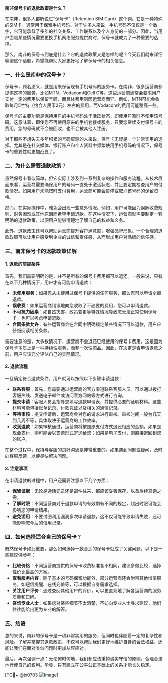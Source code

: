 **南非保号卡的退款政策是什么？**

在南非，很多人都听说过“保号卡”（Retention SIM Card）这个词。它是一种特殊的SIM卡，通常用于保留手机号码。对于许多人来说，手机号码不仅仅是一个数字，它可能承载了多年的社交关系、工作联系以及个人身份的一部分。因此，当用户面临某些情况需要更换手机网络服务提供商时，保号卡就成为了一种重要的选择。

那么，南非的保号卡到底是什么？它的退款政策又是怎样的呢？今天我们就来详细聊聊这个话题，希望能帮助大家更好地了解保号卡的相关信息。

### 一、什么是南非的保号卡？

保号卡，顾名思义，就是用来保留现有手机号码的服务卡。在南非，很多运营商都提供这样的服务，比如MTN、Vodacom和Cell C等。这些运营商通常会要求用户支付一定的费用以保留号码，而具体费用则因运营商而异。例如，MTN可能会收取每月5兰特（约合人民币2元）左右的费用，而Vodacom的费用可能稍高一些。

保号卡的主要功能是保持用户的手机号码处于活跃状态，即使用户暂时不使用该号码。这意味着，即使您不再使用原来的手机套餐或服务，只要您继续支付保号卡的费用，您的号码就不会被回收，也不会被其他人注册。

对于那些不想失去多年积累的号码资源的人来说，保号卡无疑是一个非常实用的选择。尤其是在社交媒体、银行账户和个人资料中频繁使用手机号码的情况下，保号卡的重要性就更加凸显了。

### 二、为什么需要退款政策？

虽然保号卡看似简单，但它实际上涉及到一系列复杂的操作和服务流程。从技术层面来看，运营商需要确保用户的号码一直处于激活状态，并且要定期检查用户的付款情况。如果用户未能按时支付费用，运营商可能会暂停或取消该号码的保留资格。

然而，在实际操作中，难免会出现一些意外情况。例如，用户可能因为误解收费规则、财务困难或其他原因而希望申请退款。在这种情况下，运营商就需要制定一套明确的退款政策，以便用户能够清楚地了解自己的权益和义务。

此外，退款政策还可以帮助运营商提升客户满意度，增强品牌形象。一个合理的退款政策可以让用户感受到企业的诚信和责任感，从而增加用户对品牌的信任感。

### 三、南非保号卡的退款政策详解

#### 1. 退款的前提条件

首先，我们需要明确的是，并不是所有的保号卡费用都可以退还。一般来说，只有在以下几种情况下，用户才有可能申请退款：

- **未使用服务**：如果您从未使用过保号卡提供的任何服务，那么您可以申请全额退款。
- **误收费**：如果运营商错误地向您收取了不必要的费用，您可以申请退款。
- **不可抗力因素**：如自然灾害、政策变更等特殊情况导致您无法正常使用保号卡，也可以考虑申请退款。
- **合同条款允许**：有些运营商会在合同中明确规定某些情况下可以退款，用户应仔细阅读相关条款。

需要注意的是，大多数情况下，运营商不会退还已经使用的保号卡费用。这是因为保号卡本质上是一种持续性服务，而非一次性商品。因此，在决定是否申请退款之前，用户应该充分评估自己的实际情况。

#### 2. 退款流程

一旦确定符合退款条件，用户就可以按照以下步骤申请退款：

- **联系客服**：首先，您需要通过运营商的官方渠道联系客服人员。可以通过拨打客服热线、发送电子邮件或访问官方网站等方式进行咨询。
- **提交申请**：客服人员会指导您填写退款申请表，并提供必要的证明材料。这些材料可能包括账单记录、付款凭证以及相关的通信记录。
- **等待审核**：提交申请后，运营商会对您的请求进行审核。审核时间一般为几天到几周不等，具体取决于运营商的工作效率。
- **收到退款**：如果审核通过，运营商将按照原支付方式退还相应的金额。如果是现金支付，则可能会以支票形式寄送给您；如果是电子支付，则直接退回到您的账户。

在整个过程中，保持与客服的良好沟通是非常重要的。如果遇到问题或疑问，及时向客服反馈，以便尽快解决问题。

#### 3. 注意事项

在申请退款的过程中，用户还需要注意以下几个方面：

- **保留证据**：无论是通话记录还是邮件往来，都应该妥善保存，以备后续查询之需。
- **了解时限**：不同运营商对于退款申请的有效期有不同的规定，超出时限可能会影响您的申请结果。
- **避免滥用**：不要试图利用漏洞多次申请退款，这不仅可能导致申请失败，还可能影响您今后的信用记录。

### 四、如何选择适合自己的保号卡？

既然保号卡如此重要，那么如何选择一款合适的保号卡就成了关键问题。以下是一些建议供参考：

- **比较价格**：不同运营商提供的保号卡收费标准各不相同，建议多做比较，选择性价比最高的方案。
- **查看服务内容**：除了基本的号码保留功能外，部分运营商还会附带其他增值服务，如短信提醒、在线充值等，可以根据自身需求选择。
- **关注用户评价**：通过查阅其他用户的评价，可以更直观地了解各运营商的服务质量和口碑。
- **咨询专业人士**：如果您对某些细节不太清楚，不妨向专业人士寻求建议，他们往往能给出更为专业的解答。

### 五、结语

总的来说，南非的保号卡是一项非常实用的服务，但同时也伴随着一定的复杂性和风险。了解并掌握其退款政策，不仅可以帮助我们更好地维护自身的合法权益，还能让我们在面对类似问题时更加从容应对。

最后，再次强调一点：无论何时何地，我们都应该秉持诚实守信的原则，合理合法地行使自己的权利。毕竟，只有建立在公平公正基础上的关系才能长久稳定。

[TG💪+ @jx0703 ![Image](https://github.com/user-attachments/assets/dbca1d08-cadb-493c-b0ec-ad6f7a83f270)]